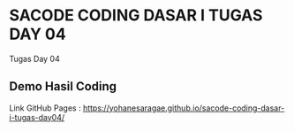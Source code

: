 # SACODE CODING DASAR I TUGAS DAY 04
Tugas Day 04

##  Demo Hasil Coding

Link GitHub Pages :
https://yohanesaragae.github.io/sacode-coding-dasar-i-tugas-day04/

